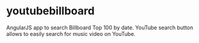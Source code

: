 # youtubebillboard

AngularJS app to search Billboard Top 100 by date. YouTube search button allows to easily search for music video on YouTube.
